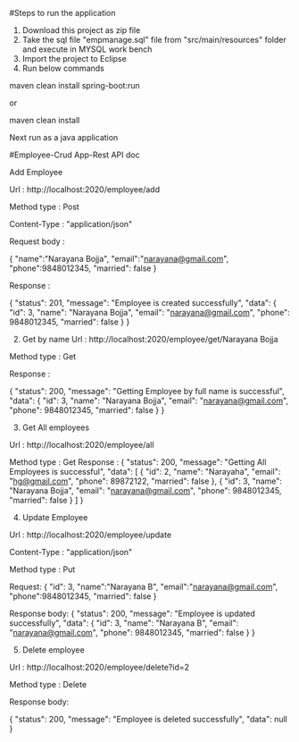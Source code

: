#Steps to run the application

1. Download this project as zip file 
2. Take the sql file "empmanage.sql" file  from "src/main/resources" folder and execute in MYSQL work bench
3. Import the project to Eclipse
4. Run below commands

maven clean install spring-boot:run

or 

maven clean install

Next run as a java application 


#Employee-Crud App-Rest API doc

Add Employee 

Url : http://localhost:2020/employee/add

Method type : Post

Content-Type : "application/json"

Request body :

{
	"name":"Narayana Bojja",
	"email":"narayana@gmail.com",
	"phone":9848012345,
	"married": false
}

Response :

{
    "status": 201,
    "message": "Employee is created successfully",
    "data": {
        "id": 3,
        "name": "Narayana Bojja",
        "email": "narayana@gmail.com",
        "phone": 9848012345,
        "married": false
    }
}












2. Get by name
Url : http://localhost:2020/employee/get/Narayana Bojja

Method type : Get

Response :

{
    "status": 200,
    "message": "Getting Employee by full name is successful",
    "data": {
        "id": 3,
        "name": "Narayana Bojja",
        "email": "narayana@gmail.com",
        "phone": 9848012345,
        "married": false
    }
}


3. Get All employees

Url : http://localhost:2020/employee/all

Method type : Get
Response :
{
    "status": 200,
    "message": "Getting All Employees is successful",
    "data": [
        {
            "id": 2,
            "name": "Narayaha",
            "email": "hg@gmail.com",
            "phone": 89872122,
            "married": false
        },
        {
            "id": 3,
            "name": "Narayana Bojja",
            "email": "narayana@gmail.com",
            "phone": 9848012345,
            "married": false
        }
    ]
}


4. Update Employee

Url : http://localhost:2020/employee/update

Content-Type : "application/json"

Method type : Put

Request:
{
	"id": 3,
	"name":"Narayana B",
	"email":"narayana@gmail.com",
	"phone":9848012345,
	"married": false
}

Response body:
{
    "status": 200,
    "message": "Employee is updated successfully",
    "data": {
        "id": 3,
        "name": "Narayana B",
        "email": "narayana@gmail.com",
        "phone": 9848012345,
        "married": false
    }
}







5. Delete employee

Url : http://localhost:2020/employee/delete?id=2

 Method type : Delete

Response body:

{
    "status": 200,
    "message": "Employee is deleted successfully",
    "data": null
}


